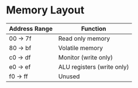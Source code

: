 
# Memory Layout

| Address Range | Function |
|---------------|----------|
| 00 -> 7f      | Read only memory |
| 80 -> bf      | Volatile memory |
| c0 -> df      | Monitor (write only) |
| e0 -> ef      | ALU registers (write only) |
| f0 -> ff      | Unused |

